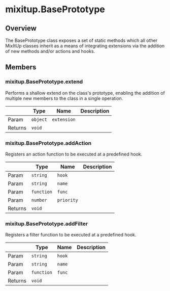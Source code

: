 # mixitup.BasePrototype

## Overview

The BasePrototype class exposes a set of static methods which all other MixItUp
classes inherit as a means of integrating extensions via the addition of new
methods and/or actions and hooks.

## Members

### <a id="mixitup.BasePrototype.extend">mixitup.BasePrototype.extend</a>



Performs a shallow extend on the class's prototype, enabling the addition of
multiple new members to the class in a single operation.

|   |Type | Name | Description
|---|--- | --- | ---
|Param   |`object` | `extension` | 
|Returns |`void` | 


### <a id="mixitup.BasePrototype.addAction">mixitup.BasePrototype.addAction</a>



Registers an action function to be executed at a predefined hook.

|   |Type | Name | Description
|---|--- | --- | ---
|Param   |`string` | `hook` | 
|Param   |`string` | `name` | 
|Param   |`function` | `func` | 
|Param   |`number` | `priority` | 
|Returns |`void` | 


### <a id="mixitup.BasePrototype.addFilter">mixitup.BasePrototype.addFilter</a>



Registers a filter function to be executed at a predefined hook.

|   |Type | Name | Description
|---|--- | --- | ---
|Param   |`string` | `hook` | 
|Param   |`string` | `name` | 
|Param   |`function` | `func` | 
|Returns |`void` | 

